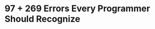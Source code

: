 97 + 269 Errors Every Programmer Should Recognize
=================================================

